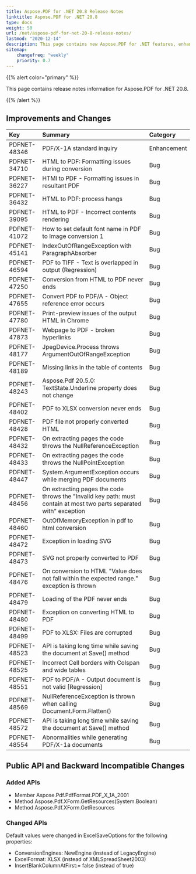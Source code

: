 ```yaml
---
title: Aspose.PDF for .NET 20.8 Release Notes
linktitle: Aspose.PDF for .NET 20.8
type: docs
weight: 50
url: /net/aspose-pdf-for-net-20-8-release-notes/
lastmod: "2020-12-14"
description: This page contains new Aspose.PDF for .NET features, enhancement, and bug fixes in 2020, version 20.8. 
sitemap:
    changefreq: "weekly"
    priority: 0.7
---
```


{{% alert color="primary" %}}

This page contains release notes information for Aspose.PDF for .NET 20.8.

{{% /alert %}}

## Improvements and Changes

|**Key**|**Summary**|**Category**|
| :- | :- | :- |
|PDFNET-48346| PDF/X-1A standard inquiry|Enhancement|
|PDFNET-34710| HTML to PDF: Formatting issues during conversion| Bug|
|PDFNET-36227|HTMl to PDF - Formatting issues in resultant PDF| Bug|
|PDFNET-36432| HTML to PDF: process hangs| Bug|
|PDFNET-39095| HTML to PDF - Incorrect contents rendering| Bug|
|PDFNET-41072| How to set default font name in PDF to Image conversion 1|Bug|
|PDFNET-45141| IndexOutOfRangeException with ParagraphAbsorber| Bug|
|PDFNET-46594| PDF to TIFF - Text is overlapped in output (Regression)| Bug|
|PDFNET-47250| Conversion from HTML to PDF never ends| Bug|
|PDFNET-47655| Convert PDF to PDF/A - Object reference error occurs| Bug|
|PDFNET-47780| Print-preview issues of the output HTML in Chrome| Bug|
|PDFNET-47873| Webpage to PDF - broken hyperlinks| Bug|
|PDFNET-48177| JpegDevice.Process throws ArgumentOutOfRangeException|Bug|
|PDFNET-48189| Missing links in the table of contents| Bug|
|PDFNET-48243| Aspose.Pdf 20.5.0: TextState.Underline property does not change| Bug|
|PDFNET-48402| PDF to XLSX conversion never ends |Bug|
|PDFNET-48428| PDF file not properly converted HTML |Bug|
|PDFNET-48432| On extracting pages the code throws the NullReferenceException| Bug|
|PDFNET-48433| On extracting pages the code throws the NullPointException| Bug|
|PDFNET-48447| System.ArgumentException occurs while merging PDF documents| Bug|
|PDFNET-48456| On extracting pages the code throws the "Invalid key path: must contain at most two parts separated with" exception| Bug|
|PDFNET-48460| OutOfMemoryException in pdf to html conversion| Bug|
|PDFNET-48472| Exception in loading SVG| Bug|
|PDFNET-48473| SVG not properly converted to PDF| Bug|
|PDFNET-48476| On conversion to HTML "Value does not fall within the expected range." exception is thrown| Bug|
|PDFNET-48479| Loading of the PDF never ends| Bug|
|PDFNET-48480| Exception on converting HTML to PDF |Bug|
|PDFNET-48499| PDF to XLSX: Files are corrupted| Bug|
|PDFNET-48523| API is taking long time while saving the document at Save() method|Bug|
|PDFNET-48525| Incorrect Cell borders with Colspan and wide tables |Bug|
|PDFNET-48551| PDF to PDF/A - Output document is not valid [Regression]| Bug|
|PDFNET-48569| NullReferenceException is thrown when calling Document.Form.Flatten()| Bug|
|PDFNET-48572| API is taking long time while saving the document at Save() method|Bug|
|PDFNET-48554| Abnormalities while generating PDF/X-1a documents|Bug|

## Public API and Backward Incompatible Changes

### Added APIs

* Member Aspose.Pdf.PdfFormat.PDF_X_1A_2001
* Method Aspose.Pdf.XForm.GetResources(System.Boolean)
* Method Aspose.Pdf.XForm.GetResources

### Changed APIs

Default values were changed in ExcelSaveOptions for the following properties:

* ConversionEngines: NewEngine (instead of LegacyEngine)
* ExcelFormat: XLSX (instead of XMLSpreadSheet2003)
* InsertBlankColumnAtFirst:= false (instead of true)
